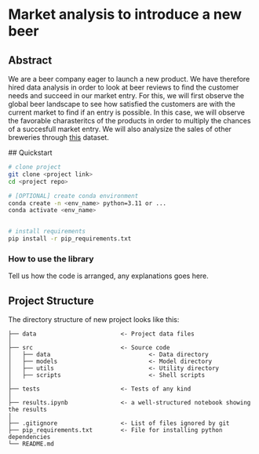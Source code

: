 
# Market analysis to introduce a new beer

## Abstract

We are a beer company eager to launch a new product. We have therefore hired data analysis in order to look at beer reviews to find the customer needs and succeed in our market entry. For this, we will first observe the global beer landscape to see how satisfied the customers are with the current market to find if an entry is possible. In this case, we will observe the favorable charasteritcs of the products in order to multiply the chances of a succesfull market entry. We will also analysize the sales of other breweries through [this](https://www.kaggle.com/datasets/ankurnapa/brewery-operations-and-market-analysis-dataset) dataset.

## Quickstart

```bash
# clone project
git clone <project link>
cd <project repo>

# [OPTIONAL] create conda environment
conda create -n <env_name> python=3.11 or ...
conda activate <env_name>


# install requirements
pip install -r pip_requirements.txt
```



### How to use the library
Tell us how the code is arranged, any explanations goes here.



## Project Structure

The directory structure of new project looks like this:

```
├── data                        <- Project data files
│
├── src                         <- Source code
│   ├── data                            <- Data directory
│   ├── models                          <- Model directory
│   ├── utils                           <- Utility directory
│   ├── scripts                         <- Shell scripts
│
├── tests                       <- Tests of any kind
│
├── results.ipynb               <- a well-structured notebook showing the results
│
├── .gitignore                  <- List of files ignored by git
├── pip_requirements.txt        <- File for installing python dependencies
└── README.md
```

